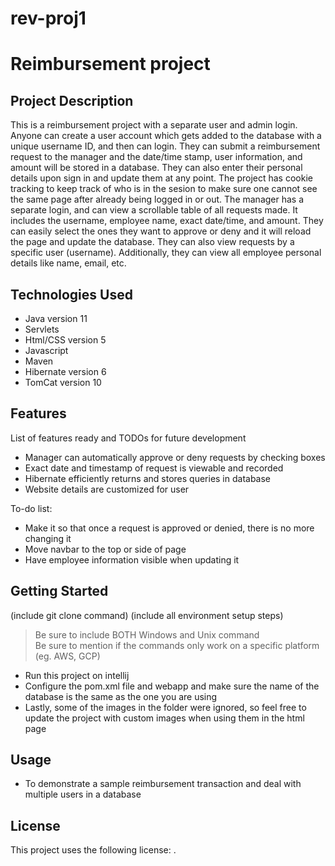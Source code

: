 # rev-proj1
# Reimbursement project

## Project Description

This is a reimbursement project with a separate user and admin login. Anyone can create a user account which gets added to the database with a unique username ID, and then can login. They can submit a reimbursement request to the manager and the date/time stamp, user information, and amount will be stored in a database. They can also enter their personal details upon sign in and update them at any point. The project has cookie tracking to keep track of who is in the sesion to make sure one cannot see the same page after already being logged in or out.
The manager has a separate login, and can view a scrollable table of all requests made. It includes the username, employee name, exact date/time, and amount. They can easily select the ones they want to approve or deny and it will reload the page and update the database. They can also view requests by a specific user (username). Additionally, they can view all employee personal details like name, email, etc.

## Technologies Used

* Java version 11
* Servlets
* Html/CSS version 5
* Javascript 
* Maven
* Hibernate version 6
* TomCat version 10

## Features

List of features ready and TODOs for future development
* Manager can automatically approve or deny requests by checking boxes
* Exact date and timestamp of request is viewable and recorded
* Hibernate efficiently returns and stores queries in database
* Website details are customized for user

To-do list:
* Make it so that once a request is approved or denied, there is no more changing it
* Move navbar to the top or side of page
* Have employee information visible when updating it

## Getting Started
   
(include git clone command)
(include all environment setup steps)

> Be sure to include BOTH Windows and Unix command  
> Be sure to mention if the commands only work on a specific platform (eg. AWS, GCP)

* Run this project on intellij
* Configure the pom.xml file and webapp and make sure the name of the database is the same as the one you are using
* Lastly, some of the images in the folder were ignored, so feel free to update the project with custom images when using them in the html page

## Usage

* To demonstrate a sample reimbursement transaction and deal with multiple users in a database


## License

This project uses the following license: [<Mit>](<link>).
